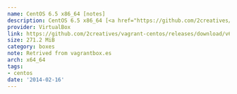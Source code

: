 ```yaml
---
name: CentOS 6.5 x86_64 [notes]
description: CentOS 6.5 x86_64 [<a href="https://github.com/2creatives/vagrant-centos/releases/tag/v6.5.1">notes</a>]
provider: VirtualBox
link: https://github.com/2creatives/vagrant-centos/releases/download/v6.5.1/centos65-x86_64-20131205.box
size: 271.2 MiB
category: boxes
note: Retrived from vagrantbox.es
arch: x64_64
tags:
- centos
date: '2014-02-16'
---
```

